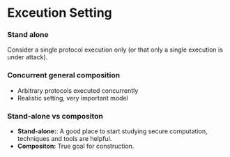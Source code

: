 # Exceution Setting

### Stand alone

Consider a single protocol execution only (or that only a single execution is under attack).

### Concurrent general composition

- Arbitrary protocols executed concurrently
- Realistic setting, very important model

### Stand-alone vs compositon

- **Stand-alone:**: A good place to start studying secure computation, techniques and tools are helpful.
- **Compositon:** True goal for construction.
